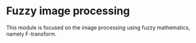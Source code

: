 Fuzzy image processing
=======================

This module is focused on the image processing using fuzzy mathematics, namely F-transform.

